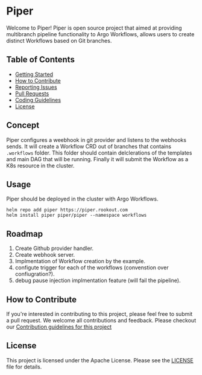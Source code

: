 # Piper
Welcome to Piper! Piper is open source project that aimed at providing multibranch pipeline functionality to Argo Workflows, allows users to create distinct Workflows based on Git branches.

## Table of Contents

- [Getting Started](#getting-started)
- [How to Contribute](#how-to-contribute)
- [Reporting Issues](#reporting-issues)
- [Pull Requests](#pull-requests)
- [Coding Guidelines](#coding-guidelines)
- [License](#license)

## Concept

Piper configures a weebhook in git provider and listens to the webhooks sends. It will create a Workflow CRD out of branches that contains `.workflows` folder. This folder should contain delclerations of the templates and main DAG that will be running. Finally it will submit the Workflow as a K8s resource in the cluster.
## Usage

Piper should be deployed in the cluster with Argo Workflows. 

```
helm repo add piper https://piper.rookout.com
helm install piper piper/piper --namespace workflows
```

## Roadmap
1. Create Github provider handler.
2. Create webhook server. 
3. Implmentation of Workflow creation by the example.
4. configute trigger for each of the workflows (convenstion over confiugration?).
5. debug pause injection implmentation feature (will fail the pipeline).


## How to Contribute

If you're interested in contributing to this project, please feel free to submit a pull request. We welcome all contributions and feedback.
Please checkout our [Contribution guidelines for this project](docs/CONTRIBUTING.md)

## License

This project is licensed under the Apache License. Please see the [LICENSE](LICENSE) file for details.



